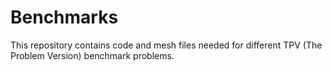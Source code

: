 # Benchmarks
This repository contains code and mesh files needed for different TPV (The Problem Version) benchmark problems.
